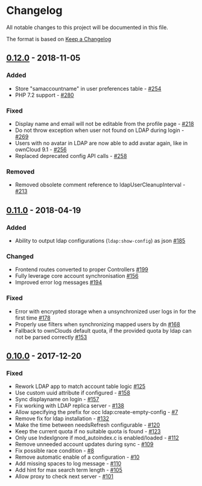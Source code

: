 # Changelog
All notable changes to this project will be documented in this file.

The format is based on [Keep a Changelog](http://keepachangelog.com/en/1.0.0/)

## [0.12.0] - 2018-11-05

### Added
- Store "samaccountname" in user preferences table - [#254](https://github.com/owncloud/user_ldap/issues/254)
- PHP 7.2 support - [#280](https://github.com/owncloud/user_ldap/issues/280)

### Fixed
- Display name and email will not be editable from the profile page - [#218](https://github.com/owncloud/user_ldap/issues/218)
- Do not throw exception when user not found on LDAP during login - [#269](https://github.com/owncloud/user_ldap/issues/269)
- Users with no avatar in LDAP are now able to add avatar again, like in ownCloud 9.1 - [#256](https://github.com/owncloud/user_ldap/pull/256)
- Replaced deprecated config API calls - [#258](https://github.com/owncloud/user_ldap/pull/258)

### Removed
- Removed obsolete comment reference to ldapUserCleanupInterval - [#213](https://github.com/owncloud/user_ldap/issues/213)

## [0.11.0] - 2018-04-19

### Added

- Ability to output ldap configurations (`ldap:show-config`) as json [#185](https://github.com/owncloud/user_ldap/pull/185) 

### Changed

- Frontend routes converted to proper Controllers [#199](https://github.com/owncloud/user_ldap/pull/199)
- Fully leverage core account synchronisation [#156](https://github.com/owncloud/user_ldap/pull/156)
- Improved error log messages [#194](https://github.com/owncloud/user_ldap/pull/194)

### Fixed

- Error with encrypted storage when a unsynchronized user logs in for the first time [#178](https://github.com/owncloud/user_ldap/pull/178)
- Properly use filters when synchronizing mapped users by dn [#168](https://github.com/owncloud/user_ldap/pull/168)
- Fallback to ownClouds default quota, if the provided quota by ldap can not be parsed correctly [#153](https://github.com/owncloud/user_ldap/issues/153)

## [0.10.0] - 2017-12-20

### Fixed
- Rework LDAP app to match account table logic [#125](https://github.com/owncloud/user_ldap/issues/125)
- Use custom uuid attribute if configured - [#158](https://github.com/owncloud/user_ldap/issues/158)
- Sync displayname on login - [#157](https://github.com/owncloud/user_ldap/issues/157)
- Fix working with LDAP replica server - [#138](https://github.com/owncloud/user_ldap/issues/138)
- Allow specifying the prefix for occ ldap:create-empty-config - [#7](https://github.com/owncloud/user_ldap/issues/7)
- Remove fix for ldap installation - [#132](https://github.com/owncloud/user_ldap/issues/132)
- Make the time between needsRefresh configurable - [#120](https://github.com/owncloud/user_ldap/issues/120)
- Keep the current quota if no suitable quota is found - [#123](https://github.com/owncloud/user_ldap/issues/123)
- Only use IndexIgnore if mod_autoindex.c is enabled/loaded - [#112](https://github.com/owncloud/user_ldap/issues/112)
- Remove unneeded account updates during sync - [#109](https://github.com/owncloud/user_ldap/issues/109)
- Fix possible race condition - [#8](https://github.com/owncloud/user_ldap/issues/8)
- Remove automatic enable of a configuration - [#10](https://github.com/owncloud/user_ldap/issues/10)
- Add missing spaces to log message - [#110](https://github.com/owncloud/user_ldap/issues/110)
- Add hint for max search term length - [#105](https://github.com/owncloud/user_ldap/issues/105)
- Allow proxy to check next server - [#101](https://github.com/owncloud/user_ldap/issues/101)

[0.12.0]: https://github.com/owncloud/user_ldap/compare/v0.11.0...v0.12.0
[0.11.0]: https://github.com/owncloud/user_ldap/compare/v0.10.0...v0.11.0
[0.10.0]: https://github.com/owncloud/user_ldap/compare/0.9.1...v0.10.0

